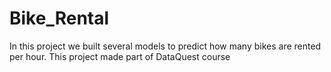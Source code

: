 # Bike_Rental

In this project we built several models to predict how many bikes are rented per hour. This project made part of DataQuest course

